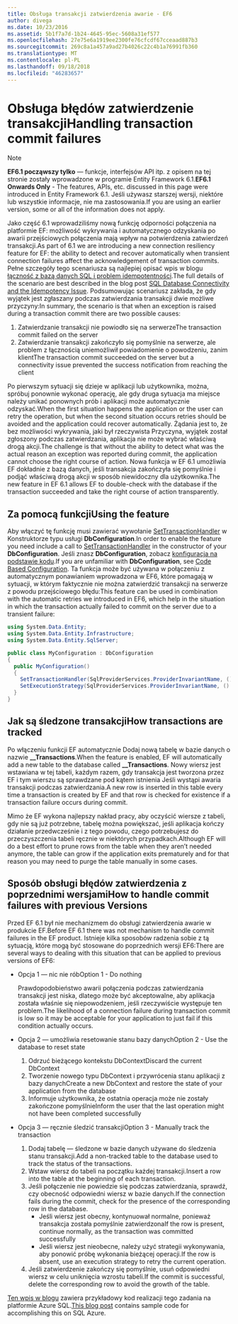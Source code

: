```yaml
---
title: Obsługa transakcji zatwierdzenia awarie - EF6
author: divega
ms.date: 10/23/2016
ms.assetid: 5b1f7a7d-1b24-4645-95ec-5608a31ef577
ms.openlocfilehash: 27e75e6a1919ee2300fe76cfcdf67cceaad887b3
ms.sourcegitcommit: 269c8a1a457a9ad27b4026c22c4b1a76991fb360
ms.translationtype: MT
ms.contentlocale: pl-PL
ms.lasthandoff: 09/18/2018
ms.locfileid: "46283657"
---
```

# <a name="handling-transaction-commit-failures"></a><span data-ttu-id="1711a-102">Obsługa błędów zatwierdzenie transakcji</span><span class="sxs-lookup"><span data-stu-id="1711a-102">Handling transaction commit failures</span></span>
> [!NOTE]
> <span data-ttu-id="1711a-103">**EF6.1 począwszy tylko** — funkcje, interfejsów API itp. z opisem na tej stronie zostały wprowadzone w programie Entity Framework 6.1.</span><span class="sxs-lookup"><span data-stu-id="1711a-103">**EF6.1 Onwards Only** - The features, APIs, etc. discussed in this page were introduced in Entity Framework 6.1.</span></span> <span data-ttu-id="1711a-104">Jeśli używasz starszej wersji, niektóre lub wszystkie informacje, nie ma zastosowania.</span><span class="sxs-lookup"><span data-stu-id="1711a-104">If you are using an earlier version, some or all of the information does not apply.</span></span>  

<span data-ttu-id="1711a-105">Jako część 6.1 wprowadziliśmy nową funkcję odporności połączenia na platformie EF: możliwość wykrywania i automatycznego odzyskania po awarii przejściowych połączenia mają wpływ na potwierdzenia zatwierdzeń transakcji.</span><span class="sxs-lookup"><span data-stu-id="1711a-105">As part of 6.1 we are introducing a new connection resiliency feature for EF: the ability to detect and recover automatically when transient connection failures affect the acknowledgement of transaction commits.</span></span> <span data-ttu-id="1711a-106">Pełne szczegóły tego scenariusza są najlepiej opisać wpis w blogu [łączność z bazą danych SQL i problem idempotentności](https://blogs.msdn.com/b/adonet/archive/2013/03/11/sql-database-connectivity-and-the-idempotency-issue.aspx).</span><span class="sxs-lookup"><span data-stu-id="1711a-106">The full details of the scenario are best described in the blog post [SQL Database Connectivity and the Idempotency Issue](https://blogs.msdn.com/b/adonet/archive/2013/03/11/sql-database-connectivity-and-the-idempotency-issue.aspx).</span></span>  <span data-ttu-id="1711a-107">Podsumowując scenariusz zakłada, że gdy wyjątek jest zgłaszany podczas zatwierdzania transakcji dwie możliwe przyczyny:</span><span class="sxs-lookup"><span data-stu-id="1711a-107">In summary, the scenario is that when an exception is raised during a transaction commit there are two possible causes:</span></span>  

1. <span data-ttu-id="1711a-108">Zatwierdzanie transakcji nie powiodło się na serwerze</span><span class="sxs-lookup"><span data-stu-id="1711a-108">The transaction commit failed on the server</span></span>
2. <span data-ttu-id="1711a-109">Zatwierdzanie transakcji zakończyło się pomyślnie na serwerze, ale problem z łącznością uniemożliwił powiadomienie o powodzeniu, zanim klient</span><span class="sxs-lookup"><span data-stu-id="1711a-109">The transaction commit succeeded on the server but a connectivity issue prevented the success notification from reaching the client</span></span>  

<span data-ttu-id="1711a-110">Po pierwszym sytuacji się dzieje w aplikacji lub użytkownika, można, spróbuj ponownie wykonać operację, ale gdy druga sytuacja ma miejsce należy unikać ponownych prób i aplikacji może automatycznie odzyskać.</span><span class="sxs-lookup"><span data-stu-id="1711a-110">When the first situation happens the application or the user can retry the operation, but when the second situation occurs retries should be avoided and the application could recover automatically.</span></span> <span data-ttu-id="1711a-111">Żądania jest to, że bez możliwości wykrywania, jaki był rzeczywista Przyczyna, wyjątek został zgłoszony podczas zatwierdzania, aplikacja nie może wybrać właściwą drogą akcji.</span><span class="sxs-lookup"><span data-stu-id="1711a-111">The challenge is that without the ability to detect what was the actual reason an exception was reported during commit, the application cannot choose the right course of action.</span></span> <span data-ttu-id="1711a-112">Nowa funkcja w EF 6.1 umożliwia EF dokładnie z bazą danych, jeśli transakcja zakończyła się pomyślnie i podjąć właściwą drogą akcji w sposób niewidoczny dla użytkownika.</span><span class="sxs-lookup"><span data-stu-id="1711a-112">The new feature in EF 6.1 allows EF to double-check with the database if the transaction succeeded and take the right course of action transparently.</span></span>  

## <a name="using-the-feature"></a><span data-ttu-id="1711a-113">Za pomocą funkcji</span><span class="sxs-lookup"><span data-stu-id="1711a-113">Using the feature</span></span>  

<span data-ttu-id="1711a-114">Aby włączyć tę funkcję musi zawierać wywołanie [SetTransactionHandler](https://msdn.microsoft.com/library/system.data.entity.dbconfiguration.setdefaulttransactionhandler.aspx) w Konstruktorze typu usługi **DbConfiguration**.</span><span class="sxs-lookup"><span data-stu-id="1711a-114">In order to enable the feature you need include a call to [SetTransactionHandler](https://msdn.microsoft.com/library/system.data.entity.dbconfiguration.setdefaulttransactionhandler.aspx) in the constructor of your **DbConfiguration**.</span></span> <span data-ttu-id="1711a-115">Jeśli znasz **DbConfiguration**, zobacz [konfiguracja na podstawie kodu](~/ef6/fundamentals/configuring/code-based.md).</span><span class="sxs-lookup"><span data-stu-id="1711a-115">If you are unfamiliar with **DbConfiguration**, see [Code Based Configuration](~/ef6/fundamentals/configuring/code-based.md).</span></span> <span data-ttu-id="1711a-116">Ta funkcja może być używana w połączeniu z automatycznym ponawianiem wprowadzona w EF6, które pomagają w sytuacji, w którym faktycznie nie można zatwierdzić transakcji na serwerze z powodu przejściowego błędu:</span><span class="sxs-lookup"><span data-stu-id="1711a-116">This feature can be used in combination with the automatic retries we introduced in EF6, which help in the situation in which the transaction actually failed to commit on the server due to a transient failure:</span></span>  

``` csharp
using System.Data.Entity;
using System.Data.Entity.Infrastructure;
using System.Data.Entity.SqlServer;

public class MyConfiguration : DbConfiguration  
{
  public MyConfiguration()  
  {  
    SetTransactionHandler(SqlProviderServices.ProviderInvariantName, () => new CommitFailureHandler());  
    SetExecutionStrategy(SqlProviderServices.ProviderInvariantName, () => new SqlAzureExecutionStrategy());  
  }  
}
```  

## <a name="how-transactions-are-tracked"></a><span data-ttu-id="1711a-117">Jak są śledzone transakcji</span><span class="sxs-lookup"><span data-stu-id="1711a-117">How transactions are tracked</span></span>  

<span data-ttu-id="1711a-118">Po włączeniu funkcji EF automatycznie Dodaj nową tabelę w bazie danych o nazwie **__Transactions**.</span><span class="sxs-lookup"><span data-stu-id="1711a-118">When the feature is enabled, EF will automatically add a new table to the database called **__Transactions**.</span></span> <span data-ttu-id="1711a-119">Nowy wiersz jest wstawiana w tej tabeli, każdym razem, gdy transakcja jest tworzona przez EF i tym wierszu są sprawdzane pod kątem istnienia Jeśli wystąpi awaria transakcji podczas zatwierdzania.</span><span class="sxs-lookup"><span data-stu-id="1711a-119">A new row is inserted in this table every time a transaction is created by EF and that row is checked for existence if a transaction failure occurs during commit.</span></span>  

<span data-ttu-id="1711a-120">Mimo że EF wykona najlepszy nakład pracy, aby oczyścić wiersze z tabeli, gdy nie są już potrzebne, tabelę można powiększać, jeśli aplikacja kończy działanie przedwcześnie i z tego powodu, czego potrzebujesz do przeczyszczenia tabeli ręcznie w niektórych przypadkach.</span><span class="sxs-lookup"><span data-stu-id="1711a-120">Although EF will do a best effort to prune rows from the table when they aren’t needed anymore, the table can grow if the application exits prematurely and for that reason you may need to purge the table manually in some cases.</span></span>  

## <a name="how-to-handle-commit-failures-with-previous-versions"></a><span data-ttu-id="1711a-121">Sposób obsługi błędów zatwierdzenia z poprzednimi wersjami</span><span class="sxs-lookup"><span data-stu-id="1711a-121">How to handle commit failures with previous Versions</span></span>

<span data-ttu-id="1711a-122">Przed EF 6.1 był nie mechanizmem do obsługi zatwierdzenia awarie w produkcie EF.</span><span class="sxs-lookup"><span data-stu-id="1711a-122">Before EF 6.1 there was not mechanism to handle commit failures in the EF product.</span></span> <span data-ttu-id="1711a-123">Istnieje kilka sposobów radzenia sobie z tą sytuacją, które mogą być stosowane do poprzednich wersji EF6:</span><span class="sxs-lookup"><span data-stu-id="1711a-123">There are several ways to dealing with this situation that can be applied to previous versions of EF6:</span></span>  

* <span data-ttu-id="1711a-124">Opcja 1 — nic nie rób</span><span class="sxs-lookup"><span data-stu-id="1711a-124">Option 1 - Do nothing</span></span>  

  <span data-ttu-id="1711a-125">Prawdopodobieństwo awarii połączenia podczas zatwierdzania transakcji jest niska, dlatego może być akceptowalne, aby aplikacja została właśnie się niepowodzeniem, jeśli rzeczywiście występuje ten problem.</span><span class="sxs-lookup"><span data-stu-id="1711a-125">The likelihood of a connection failure during transaction commit is low so it may be acceptable for your application to just fail if this condition actually occurs.</span></span>  

* <span data-ttu-id="1711a-126">Opcja 2 — umożliwia resetowanie stanu bazy danych</span><span class="sxs-lookup"><span data-stu-id="1711a-126">Option 2 - Use the database to reset state</span></span>  

  1. <span data-ttu-id="1711a-127">Odrzuć bieżącego kontekstu DbContext</span><span class="sxs-lookup"><span data-stu-id="1711a-127">Discard the current DbContext</span></span>  
  2. <span data-ttu-id="1711a-128">Tworzenie nowego typu DbContext i przywrócenia stanu aplikacji z bazy danych</span><span class="sxs-lookup"><span data-stu-id="1711a-128">Create a new DbContext and restore the state of your application from the database</span></span>  
  3. <span data-ttu-id="1711a-129">Informuje użytkownika, że ostatnia operacja może nie zostały zakończone pomyślnie</span><span class="sxs-lookup"><span data-stu-id="1711a-129">Inform the user that the last operation might not have been completed successfully</span></span>  

* <span data-ttu-id="1711a-130">Opcja 3 — ręcznie śledzić transakcji</span><span class="sxs-lookup"><span data-stu-id="1711a-130">Option 3 - Manually track the transaction</span></span>  

  1. <span data-ttu-id="1711a-131">Dodaj tabelę — śledzone w bazie danych używane do śledzenia stanu transakcji.</span><span class="sxs-lookup"><span data-stu-id="1711a-131">Add a non-tracked table to the database used to track the status of the transactions.</span></span>  
  2. <span data-ttu-id="1711a-132">Wstaw wiersz do tabeli na początku każdej transakcji.</span><span class="sxs-lookup"><span data-stu-id="1711a-132">Insert a row into the table at the beginning of each transaction.</span></span>  
  3. <span data-ttu-id="1711a-133">Jeśli połączenie nie powiedzie się podczas zatwierdzania, sprawdź, czy obecność odpowiedni wiersz w bazie danych.</span><span class="sxs-lookup"><span data-stu-id="1711a-133">If the connection fails during the commit, check for the presence of the corresponding row in the database.</span></span>  
     - <span data-ttu-id="1711a-134">Jeśli wiersz jest obecny, kontynuował normalne, ponieważ transakcja została pomyślnie zatwierdzona</span><span class="sxs-lookup"><span data-stu-id="1711a-134">If the row is present, continue normally, as the transaction was committed successfully</span></span>  
     - <span data-ttu-id="1711a-135">Jeśli wiersz jest nieobecne, należy użyć strategii wykonywania, aby ponowić próbę wykonania bieżącej operacji.</span><span class="sxs-lookup"><span data-stu-id="1711a-135">If the row is absent, use an execution strategy to retry the current operation.</span></span>  
  4. <span data-ttu-id="1711a-136">Jeśli zatwierdzenie zakończy się pomyślnie, usuń odpowiedni wiersz w celu uniknięcia wzrostu tabeli.</span><span class="sxs-lookup"><span data-stu-id="1711a-136">If the commit is successful, delete the corresponding row to avoid the growth of the table.</span></span>  

<span data-ttu-id="1711a-137">[Ten wpis w blogu](https://blogs.msdn.com/b/adonet/archive/2013/03/11/sql-database-connectivity-and-the-idempotency-issue.aspx) zawiera przykładowy kod realizacji tego zadania na platformie Azure SQL.</span><span class="sxs-lookup"><span data-stu-id="1711a-137">[This blog post](https://blogs.msdn.com/b/adonet/archive/2013/03/11/sql-database-connectivity-and-the-idempotency-issue.aspx) contains sample code for accomplishing this on SQL Azure.</span></span>  

